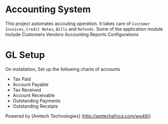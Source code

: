 # Accounting System
This project automates accouting operation. It takes care of `Customer Invoices`, `Credit Notes`, `Bills` and `Refunds`.
Some of the application module include
	Customers
	Vendors
	Accounting
	Reports
	Configurations
# GL Setup
On installation, Set up the following charts of accounts
 * Tax Paid
 * Account Payable
 * Tax Received
 * Account Receivable
 * Outstanding Payments
 * Outstanding Receipts

Powered by [Amtech Technologies] (http://amtechafrica.com/wp49/)

